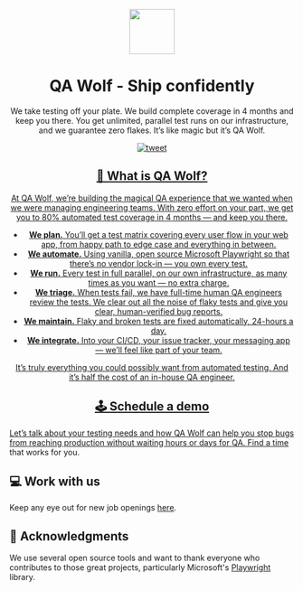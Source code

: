 <p align="center"><img src="https://user-images.githubusercontent.com/3012067/222813880-5aa5ee85-b2b7-4630-8767-2aed8745452f.png" height="80" /></p>

<h1 align="center">QA Wolf - Ship confidently</h1>

<p align="center">We take testing off your plate. We build complete coverage in 4 months and keep you there. You get unlimited, parallel test runs on our infrastructure, and we guarantee zero flakes. It’s like magic but it’s QA Wolf.</p>

<p align="center">
<a align="center" href="https://twitter.com/intent/tweet?text=%F0%9F%90%BA+QA+Wolf%3A+Ship+confidently&url=https%3A%2F%2Fqawolf.com"><img src="https://img.shields.io/twitter/url/https/github.com/tterb/hyde.svg?style=social" alt="tweet" />
</p>

## 🐺 What is QA Wolf?

At QA Wolf, we’re building the magical QA experience that we wanted when we were managing engineering teams. With zero effort on your part, we get you to 80% automated test coverage in 4 months — and keep you there. 

- **We plan.** You’ll get a test matrix covering every user flow in your web app, from happy path to edge case and everything in between. 
- **We automate.** Using vanilla, open source Microsoft Playwright so that there’s no vendor lock-in — you own every test. 
- **We run.** Every test in full parallel, on our own infrastructure, as many times as you want — no extra charge. 
- **We triage.** When tests fail, we have full-time human QA engineers review the tests. We clear out all the noise of flaky tests and give you clear, human-verified bug reports. 
- **We maintain.** Flaky and broken tests are fixed automatically, 24-hours a day. 
- **We integrate.** Into your CI/CD, your issue tracker, your messaging app — we’ll feel like part of your team. 

It’s truly everything you could possibly want from automated testing. And it’s half the cost of an in-house QA engineer. 

## 🕹️ Schedule a demo

Let’s talk about your testing needs and how QA Wolf can help you stop bugs from reaching production without waiting hours or days for QA. [Find a time](https://www.qawolf.com/get-started) that works for you.

## 💻 Work with us

Keep any eye out for new job openings [here](https://angel.co/company/qawolf). 

## 🙏 Acknowledgments

We use several open source tools and want to thank everyone who contributes to those great projects, particularly Microsoft's [Playwright](https://github.com/microsoft/playwright) library.
